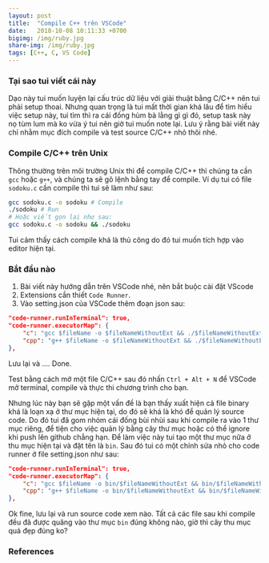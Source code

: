 ```yaml
---
layout: post
title:  "Compile C++ trên VSCode"
date:   2018-10-08 10:11:33 +0700
bigimg: /img/ruby.jpg
share-img: /img/ruby.jpg
tags: [C++, C, VS Code]
---
```


### Tại sao tui viết cái này
Dạo này tui muốn luyện lại cấu trúc dữ liệu với giải thuật bằng C/C++ nên tui phải setup thoai. Nhưng quan trọng là tui mất thời gian khá lâu để tìm hiểu việc setup này, tui tìm thì ra cái đống hùm bà lằng gì gì đó, setup task này nọ tùm lum mà ko vừa ý tui nên giờ tui muốn note lại. Lưu ý rằng bài viết này chỉ nhằm mục đích compile và test source C/C++ nhỏ thôi nhé.

### Compile C/C++ trên Unix
Thông thường trên môi trường Unix thì để compile C/C++ thì chúng ta cần `gcc` hoặc `g++`, và chúng ta sẽ gõ lệnh bằng tay để compile. Ví dụ tui có file `sodoku.c` cần compile thì tui sẽ làm như sau:
```bash
gcc sodoku.c -o sodoku # Compile
./sodoku # Run
# Hoặc viết gọn lại như sau:
gcc sodoku.c -o sodoku && ./sodoku
```
Tui cảm thấy cách compile khá là thủ công do đó tui muốn tích hợp vào editor hiện tại.

### Bắt đầu nào
1. Bài viết này hướng dẫn trên VSCode nhé, nên bắt buộc cài đặt VScode
2. Extensions cần thiết `Code Runner`.
3. Vào setting.json của VSCode thêm đoạn json sau:
```json
"code-runner.runInTerminal": true,
"code-runner.executorMap": {
    "c": "gcc $fileName -o $fileNameWithoutExt && ./$fileNameWithoutExt",
    "cpp": "g++ $fileName -o $fileNameWithoutExt && ./$fileNameWithoutExt"
},
```
Lưu lại và .... Done.

Test bằng cách mở một file C/C++ sau đó nhấn `Ctrl + Alt + N` để VSCode mở terminal, compile và thực thi chương trình cho bạn.

Nhưng lúc này bạn sẽ gặp một vấn đề là bạn thấy xuất hiện cả file binary khá là loạn xạ ở thư mục hiện tại, do đó sẽ khá là khó để quản lý source code. Do đó tui đã gom nhóm cái đống bùi nhùi sau khi compile ra vào 1 thư mục riêng, để tiện cho việc quản lý bằng cây thư mục hoặc có thể ignore khi push lên github chẳng hạn.
Để làm việc này tui tạo một thư mục nữa ở thu mục hiện tại và đặt tên là `bin`. Sau đó tui có một chỉnh sửa nhỏ cho code runner ở file setting.json như sau:

```json
"code-runner.runInTerminal": true,
"code-runner.executorMap": {
    "c": "gcc $fileName -o bin/$fileNameWithoutExt && bin/$fileNameWithoutExt",
    "cpp": "g++ $fileName -o bin/$fileNameWithoutExt && bin/$fileNameWithoutExt"
},
```

Ok fine, lưu lại và run source code xem nào. Tất cả các file sau khi compile đều đã được quăng vào thư mục `bin` đúng không nào, giờ thì cây thu mục quá đẹp đúng ko?

### References